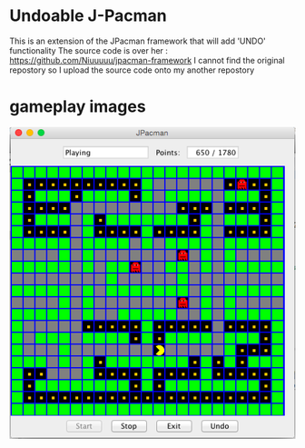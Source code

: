 Undoable J-Pacman
======

This is an extension of the JPacman framework that will add 'UNDO' functionality
The source code is over her :
https://github.com/Niuuuuu/jpacman-framework
I cannot find the original repostory so I upload the source code onto my another repostory

gameplay images 
===================================


![alt tag](https://raw.githubusercontent.com/Niuuuuu/UndoableJpacman/master/undoPacman.png)

